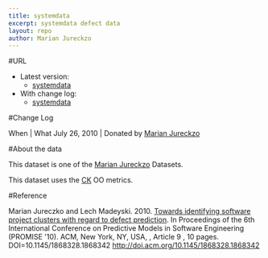```yaml
---
title: systemdata
excerpt: systemdata defect data
layout: repo
author: Marian Jureckzo
---
```



#URL

  * Latest version: 
    * [systemdata](https://terapromise.csc.ncsu.edu:8443/svn/repo/defect/ck/systemdata/systemdata.csv)
  * With change log:
    * [systemdata](https://terapromise.csc.ncsu.edu:8443/svn/repo/defect/ck/systemdata/)

#Change Log

When | What
July 26, 2010 | Donated by [Marian Jureckzo](MarianJureczko)

#About the data

This dataset is one of the [Marian Jureckzo](MarianJureczko) Datasets.

This dataset uses the [CK](Chidamber) OO metrics.

#Reference

Marian Jureczko and Lech Madeyski. 2010. [Towards identifying software project clusters with regard to defect prediction](http://dl.acm.org/citation.cfm?id=1868328.1868342&coll=DL&dl=GUIDE&CFID=96280125&CFTOKEN=47274353). In
Proceedings of the 6th International Conference on Predictive
Models in Software Engineering (PROMISE '10). ACM, New York,
NY, USA, , Article 9 , 10 pages. DOI=10.1145/1868328.1868342
http://doi.acm.org/10.1145/1868328.1868342